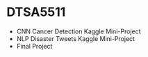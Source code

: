 # DTSA5511
- CNN Cancer Detection Kaggle Mini-Project
- NLP Disaster Tweets Kaggle Mini-Project
- Final Project
